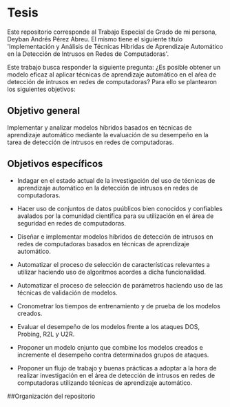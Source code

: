 # Tesis
Este repositorio corresponde al Trabajo Especial de Grado de mi persona, Deyban Andrés Pérez Abreu. El mismo tiene el siguiente título 'Implementación y Análisis de Técnicas Híbridas de Aprendizaje Automático en la Detección de Intrusos en Redes de Computadoras'.

Este trabajo busca responder la siguiente pregunta: ¿Es posible obtener un modelo eficaz al aplicar técnicas de aprendizaje automático en el aŕea de detección de intrusos en redes de computadoras? Para ello se plantearon los siguientes objetivos:

## Objetivo general
Implementar y analizar modelos híbridos basados en técnicas de aprendizaje automático mediante la evaluación de su desempeño en la tarea de detección de intrusos en redes de computadoras.

## Objetivos específicos
+ Indagar en el estado actual de la investigación del uso de técnicas de aprendizaje automático en la detección de intrusos en redes de computadoras.

+ Hacer uso de conjuntos de datos puúblicos bien conocidos y confiables avalados por la comunidad científica para su utilización en el área de seguridad en redes de computadoras.

+ Diseñar e implementar modelos híbridos de detección de intrusos en redes de computadoras basados en técnicas de aprendizaje automático.

+ Automatizar el proceso de selección de características relevantes a utilizar haciendo uso de algoritmos acordes a dicha funcionalidad.

+ Automatizar el proceso de selección de parámetros haciendo uso de las técnicas de validación de modelos.

+ Cronometrar los tiempos de entrenamiento y de prueba de los modelos creados.

+ Evaluar el desempeño de los modelos frente a los ataques DOS, Probing, R2L y U2R.

+ Proponer un modelo cnjunto que combine los modelos creados e incremente el desempeño contra determinados grupos de ataques.

+ Proponer un flujo de trabajo y buenas prácticas a adoptar a la hora de realizar investigación en el área de detección de intrusos en redes de computadoras utilizando técnicas de aprendizaje automático.

##Organización del repositorio




